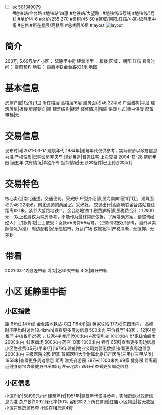 - [ ] ok [501389079](https://bj.5i5j.com/ershoufang/501389079.html)  
 #地铁站/金台路 #地铁站/四惠 #地铁站/大望路 ,  #地铁线/6号线 #地铁线/1号线
#单价/4-6 #总价/255-270 #面积/45-50   #区域/朝阳/红庙/小区-延静里中街 #在售 #所在楼层/高楼层 #总楼层/6层 #layout 
![layout](http://image2a.5i5j.com/bdir/layout/d216a0c2d3e341e28db849ce22637a0c.jpg_P5.jpg) 
# 简介 
 263万,  5.69万/m² 
小区： 延静里中街
建筑类型： 板楼
区域： 朝阳 红庙
看房时间： 提前预约
地铁： 距离地铁金台路821米 地图
# 基本信息 
 房屋户型|1室1厅1卫
所在楼层|高楼层/6层
建筑面积|46.22平米
户型结构|平层
建筑类型|板楼
房屋朝向|南
建筑结构|砖混
装修情况|精装
供暖方式|集中供暖
配备电梯|无
# 交易信息 
 发布时间|2021-03-17
建筑年代|1984年|建筑年代仅供参考，实际房龄以政府信息为准
产权性质|已购公房非央产
规划用途|普通住宅
上次交易|2004-12-28
购房年限|满五年
共有情况|单独所有
抵押情况|无
房本备件|已上传房本照片
# 交易特色 
 核心卖点|南北通透。交通便利。采光好
户型介绍|此房为南向1室1厅1卫，建筑面积为46.22平米，南北通透的两居室。采光好。
交通出行|距离地铁金台路站直线距离821米，紧邻大望路地铁口。金台路地铁口
税费解析|此房税费合计：12000元;（以上税费仅为购房参考，不能作为最终购房依据，了解准确方案，请咨询经纪人）
贷款情况|业主接受：全款##商贷##均可。（贷款情况仅供参考，最终以实际情况为准）
周边配套|家乐福超市，万达广场
权属抵押|产权清晰，无抵押。无差封
# 带看 
 2021-08-17|最近带看	 2|次|近30天带看	 4|次|累计带看
# 小区 延静里中街
## 小区指数 
 距 6号线,14号线 金台路地铁站-C口 1184米|距 英家坟站 177米|东四环内， 高峰时间平均时速为19.4km/h|查看更多周边信息
500米内 平价餐厅148家 ，12家4星餐厅
中档餐厅25家 ，12家4星餐厅|500米内 4家便利店
1000米内 87家综合超市
2000米内 42家商场|500米内 药店 10家
1000米内 银行 65家|查看更多周边信息
小区物业费0.5元/平米/月|1979年建成|物业公司为暂无数据|查看更多周边信息
2000米内 三级医院 2家|距离 首都医科大学附属北京妇产医院(三甲) (三甲/A类) 1958米|查看更多周边信息
距离 淮扬府游园 887米|1000米内 69家 健身房
距离最近健身房宝力豪健身俱乐部(远洋天地店) 895米|查看更多周边信息
## 小区信息 
 小区均价|58199元/m²
建筑年代|1957年|建筑年代仅供参考，实际房龄以政府信息为准
总户数|2092
绿化率|30%
容积率|2.9
所在商圈|红庙
小区物业|暂无数据
小区在售房源15套
小区在租房源4套
